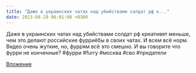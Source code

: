 ```yaml
---
title: "Даже в украинских чатах над убийствами солдат рф к..."
date: 2023-08-29 06:01:00 +0300
---
```


Даже в украинских чатах над убийствами солдат рф креативят меньше, чем это делают российские фурриёбы в своих чатах. И всем всё норм.
Видео очень жуткие, но, фуррям всё это смешно. И вы говорите что фурри не конченные?
#фурри #furry #москва #сво #предатели

[Вложение](/assets/vk_photos/3/vJB6mft9qJg.jpg)
